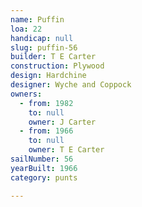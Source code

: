 ```yaml
---
name: Puffin
loa: 22
handicap: null
slug: puffin-56
builder: T E Carter
construction: Plywood
design: Hardchine
designer: Wyche and Coppock
owners:
  - from: 1982
    to: null
    owner: J Carter
  - from: 1966
    to: null
    owner: T E Carter
sailNumber: 56
yearBuilt: 1966
category: punts

---
```

